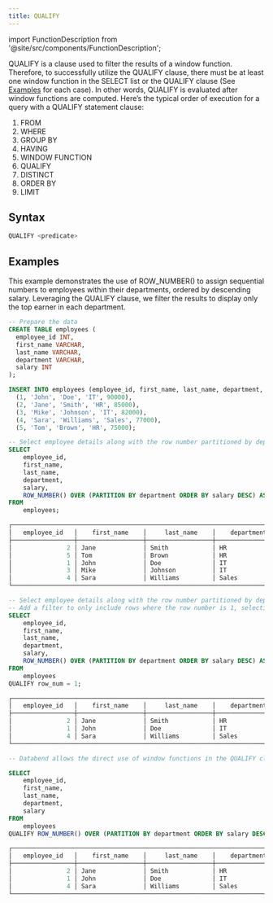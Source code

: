 ```yaml
---
title: QUALIFY
---
```

import FunctionDescription from '@site/src/components/FunctionDescription';

<FunctionDescription description="Introduced or updated: v1.2.262"/>

QUALIFY is a clause used to filter the results of a window function. Therefore, to successfully utilize the QUALIFY clause, there must be at least one window function in the SELECT list or the QUALIFY clause (See [Examples](#examples) for each case). In other words, QUALIFY is evaluated after window functions are computed. Here’s the typical order of execution for a query with a QUALIFY statement clause:

1. FROM
2. WHERE
3. GROUP BY
4. HAVING
5. WINDOW FUNCTION
6. QUALIFY
7. DISTINCT
8. ORDER BY
9. LIMIT

## Syntax

```sql
QUALIFY <predicate>
```

## Examples

This example demonstrates the use of ROW_NUMBER() to assign sequential numbers to employees within their departments, ordered by descending salary. Leveraging the QUALIFY clause, we filter the results to display only the top earner in each department.

```sql
-- Prepare the data
CREATE TABLE employees (
  employee_id INT,
  first_name VARCHAR,
  last_name VARCHAR,
  department VARCHAR,
  salary INT
);

INSERT INTO employees (employee_id, first_name, last_name, department, salary) VALUES
  (1, 'John', 'Doe', 'IT', 90000),
  (2, 'Jane', 'Smith', 'HR', 85000),
  (3, 'Mike', 'Johnson', 'IT', 82000),
  (4, 'Sara', 'Williams', 'Sales', 77000),
  (5, 'Tom', 'Brown', 'HR', 75000);

-- Select employee details along with the row number partitioned by department and ordered by salary in descending order.
SELECT
    employee_id,
    first_name,
    last_name,
    department,
    salary,
    ROW_NUMBER() OVER (PARTITION BY department ORDER BY salary DESC) AS row_num
FROM
    employees;

┌──────────────────────────────────────────────────────────────────────────────────────────────────────┐
│   employee_id   │    first_name    │     last_name    │    department    │      salary     │ row_num │
├─────────────────┼──────────────────┼──────────────────┼──────────────────┼─────────────────┼─────────┤
│               2 │ Jane             │ Smith            │ HR               │           85000 │       1 │
│               5 │ Tom              │ Brown            │ HR               │           75000 │       2 │
│               1 │ John             │ Doe              │ IT               │           90000 │       1 │
│               3 │ Mike             │ Johnson          │ IT               │           82000 │       2 │
│               4 │ Sara             │ Williams         │ Sales            │           77000 │       1 │
└──────────────────────────────────────────────────────────────────────────────────────────────────────┘

-- Select employee details along with the row number partitioned by department and ordered by salary in descending order.
-- Add a filter to only include rows where the row number is 1, selecting the employee with the highest salary in each department.
SELECT
    employee_id,
    first_name,
    last_name,
    department,
    salary,
    ROW_NUMBER() OVER (PARTITION BY department ORDER BY salary DESC) AS row_num
FROM
    employees
QUALIFY row_num = 1;

┌──────────────────────────────────────────────────────────────────────────────────────────────────────┐
│   employee_id   │    first_name    │     last_name    │    department    │      salary     │ row_num │
├─────────────────┼──────────────────┼──────────────────┼──────────────────┼─────────────────┼─────────┤
│               2 │ Jane             │ Smith            │ HR               │           85000 │       1 │
│               1 │ John             │ Doe              │ IT               │           90000 │       1 │
│               4 │ Sara             │ Williams         │ Sales            │           77000 │       1 │
└──────────────────────────────────────────────────────────────────────────────────────────────────────┘

-- Databend allows the direct use of window functions in the QUALIFY clause without requiring them to be explicitly named in the SELECT list.

SELECT
    employee_id,
    first_name,
    last_name,
    department,
    salary
FROM
    employees
QUALIFY ROW_NUMBER() OVER (PARTITION BY department ORDER BY salary DESC) = 1;

┌────────────────────────────────────────────────────────────────────────────────────────────┐
│   employee_id   │    first_name    │     last_name    │    department    │      salary     │
├─────────────────┼──────────────────┼──────────────────┼──────────────────┼─────────────────┤
│               2 │ Jane             │ Smith            │ HR               │           85000 │
│               1 │ John             │ Doe              │ IT               │           90000 │
│               4 │ Sara             │ Williams         │ Sales            │           77000 │
└────────────────────────────────────────────────────────────────────────────────────────────┘
```
